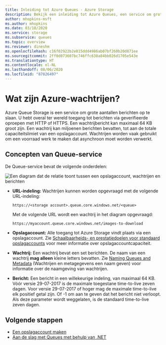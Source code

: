 ```yaml
---
title: Inleiding tot Azure Queues - Azure Storage
description: Bekijk een inleiding tot Azure Queues, een service om grote aantallen berichten op te slaan. Een wachtrijservice bevat een URL-indeling, opslagaccount, wachtrij en bericht.
author: mhopkins-msft
ms.author: mhopkins
ms.date: 03/18/2020
ms.service: storage
ms.subservice: queues
ms.topic: overview
ms.reviewer: dineshm
ms.openlocfilehash: c16f02922b2e815ddd4986ab07bf260b20d871ee
ms.sourcegitcommit: 2ff0d073607bc746ffc638a84bb026d1705e543e
ms.translationtype: HT
ms.contentlocale: nl-NL
ms.lasthandoff: 08/06/2020
ms.locfileid: "87826497"
---
```

# <a name="what-are-azure-queues"></a>Wat zijn Azure-wachtrijen?

Azure Queue Storage is een service om grote aantallen berichten op te slaan. U hebt overal ter wereld toegang tot berichten via geverifieerde oproepen met HTTP of HTTPS. Een wachtrijbericht kan maximaal 64 KB groot zijn. Een wachtrij kan miljoenen berichten bevatten, tot aan de totale capaciteitslimiet van een opslagaccount. Wachtrijen worden vaak gebruikt om een voorraad werk te maken dat asynchroon moet worden verwerkt.

## <a name="queue-service-concepts"></a>Concepten van Queue-service

De Queue-service bevat de volgende onderdelen:

![Een diagram dat de relatie toont tussen een opslagaccount, wachtrijen en berichten](./media/storage-queues-introduction/queue1.png)

* **URL-indeling:** Wachtrijen kunnen worden opgevraagd met de volgende URL-indeling:

    `https://<storage account>.queue.core.windows.net/<queue>`
  
    Met de volgende URL wordt een wachtrij in het diagram opgevraagd:  
  
    `https://myaccount.queue.core.windows.net/images-to-download`

* **Opslagaccount:** Alle toegang tot Azure Storage vindt plaats via een opslagaccount. Zie [Schaalbaarheids- en prestatiedoelen voor standaard opslagaccounts](../common/scalability-targets-standard-account.md?toc=%2fazure%2fstorage%2fqueues%2ftoc.json) voor meer informatie over opslagaccountcapaciteit.

* **Wachtrij:** Een wachtrij bevat een set berichten. De naam van een wachtrij **mag alleen** kleine letters bevatten. Zie [Naming Queues and Metadata](https://msdn.microsoft.com/library/azure/dd179349.aspx) (Wachtrijen en metagegevens een naam geven) voor informatie over de naamgeving van wachtrijen.

* **Bericht:** Een bericht in een willekeurige indeling, van maximaal 64 KB. Vóór versie 29-07-2017 is de maximale toegestane time-to-live zeven dagen. Voor versie 29-07-2017 of hoger mag de maximale time-to-live elk positief getal zijn. Of -1 om aan te geven dat het bericht niet verloopt. Als deze parameter wordt weggelaten, is de standaard time-to-live zeven dagen.

## <a name="next-steps"></a>Volgende stappen

* [Een opslagaccount maken](../storage-create-storage-account.md?toc=%2fazure%2fstorage%2fqueues%2ftoc.json)
* [Aan de slag met Queues met behulp van .NET](storage-dotnet-how-to-use-queues.md)
